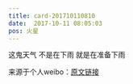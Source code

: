 ```yaml
---
title: card-201710110810
date:  2017-10-11 08:05:03
pos: 火星
---
```

这鬼天气 不是在下雨 就是在准备下雨 

来源于个人weibo：[原文链接](https://m.weibo.cn/status/FpPQNsjvl?mblogid=FpPQNsjvl)